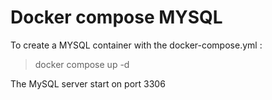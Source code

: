 # Docker compose MYSQL

To create a MYSQL container with the docker-compose.yml :

> docker compose up -d

The MySQL server start on port 3306
